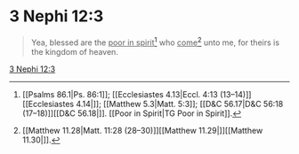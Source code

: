 # 3 Nephi 12:3

> Yea, blessed are the <u>poor in spirit</u>[^a] who <u>come</u>[^b] unto me, for theirs is the kingdom of heaven.

[3 Nephi 12:3](https://www.churchofjesuschrist.org/study/scriptures/bofm/3-ne/12?lang=eng&id=p3#p3)


[^a]: [[Psalms 86.1|Ps. 86:1]]; [[Ecclesiastes 4.13|Eccl. 4:13 (13–14)]][[Ecclesiastes 4.14|]]; [[Matthew 5.3|Matt. 5:3]]; [[D&C 56.17|D&C 56:18 (17–18)]][[D&C 56.18|]]. [[Poor in Spirit|TG Poor in Spirit]].  
[^b]: [[Matthew 11.28|Matt. 11:28 (28–30)]][[Matthew 11.29|]][[Matthew 11.30|]].  
